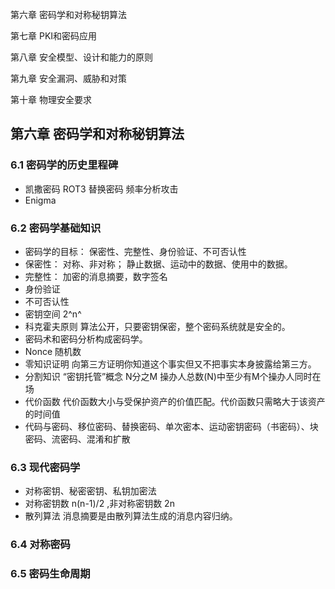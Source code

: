 第六章 密码学和对称秘钥算法

第七章 PKI和密码应用

第八章 安全模型、设计和能力的原则

第九章 安全漏洞、威胁和对策

第十章 物理安全要求




## 第六章 密码学和对称秘钥算法

### 6.1 密码学的历史里程碑

- 凯撒密码   ROT3  替换密码    频率分析攻击
- Enigma

### 6.2 密码学基础知识

- 密码学的目标： 保密性、完整性、身份验证、不可否认性
- 保密性：  对称、非对称； 静止数据、运动中的数据、使用中的数据。
- 完整性：  加密的消息摘要，数字签名
- 身份验证
- 不可否认性
- 密钥空间   2^n^ 
- 科克霍夫原则   算法公开，只要密钥保密，整个密码系统就是安全的。
- 密码术和密码分析构成密码学。
- Nonce  随机数
- 零知识证明   向第三方证明你知道这个事实但又不把事实本身披露给第三方。
- 分割知识   “密钥托管”概念   N分之M 操办人总数(N)中至少有M个操办人同时在场
- 代价函数  代价函数大小与受保护资产的价值匹配。代价函数只需略大于该资产的时间值
- 代码与密码、移位密码、替换密码、单次密本、运动密钥密码（书密码）、块密码、流密码、混淆和扩散

### 6.3 现代密码学

- 对称密钥、秘密密钥、私钥加密法
- 对称密钥数  n(n-1)/2 ,非对称密钥数 2n
- 散列算法     消息摘要是由散列算法生成的消息内容归纳。



### 6.4 对称密码



### 6.5 密码生命周期







